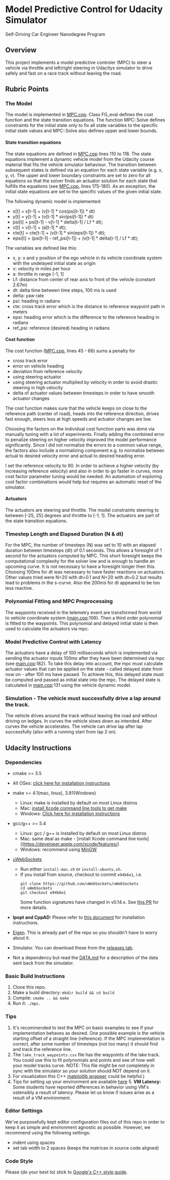 # Model Predictive Control for Udacity Simulator
Self-Driving Car Engineer Nanodegree Program

## Overview
This project implements a model predictive controler (MPC) to steer 
a vehicle via throttle and left/right steering in Udacitys simulator to drive safely and fast on a race
track without leaving the road.

## Rubric Points

### The Model

The model is implemented in [MPC.cpp](src/MPC.cpp). Class FG_eval defines the cost function and the state transition equations.
The function MPC::Solve defines constraints for the initial state only to fix all state variables
to the specific initial state values and MPC::Solve also defines upper and lower bounds.

#### State transition equations
The state equations are defined in [MPC.cpp](src/MPC.cpp) lines 110 to 118. 
The state equations implement a dynamic vehicle model from the Udacity course material
that fits the vehicle simulator behaviour.
The transition between subsequent states is defined via an equation for each state variable (e.g. x, y, v).
The upper and lower boundary constraints are set to zero for all equations so that the
solver finds an actuator solution for each state that fulfills the equations (see [MPC.cpp](src/MPC.cpp), lines 175-180).
As an exception, the initial state equations are set to the specific values of the given initial state.  

The following dynamic model is implemented:
* x[t] = x[t-1] + (v[t-1] * cos(psi[t-1]) * dt)
* y[t] = y[t-1] + (v[t-1] * sin(psi[t-1]) * dt)
* psi[t] = psi[t-1] - v[t-1] * delta[t-1] / Lf * dt);
* v[t] = v[t-1] + (a[t-1] * dt);
* cte[t] = cte[t-1] + (v[t-1] * sin(epsi[t-1]) * dt);
* epsi[t] = (psi[t-1] - ref_psi[t-1]) + (v[t-1] * delta[t-1] / Lf * dt);
      
The variables are defined like this:
* x, y: x and y position of the ego vehicle in its vehicle coordinate system with the undelayed initial state as origin
* v: velocity in miles per hour
* a: throttle in range [-1, 1]
* Lf: distance from center of rear axis to front of the vehicle (constant 2.67m)
* dt: delta time between time steps, 100 ms is used
* delta: yaw rate
* psi: heading in radians
* cte: cross track error which is the distance to reference waypoint path in meters
* epsi: heading error which is the difference to the reference heading in radians
* ref_psi: reference (desired) heading in radians 

#### Cost function
The cost function ([MPC.cpp](src/MPC.cpp), lines 45 - 66) sums a penalty for
* cross track error
* error on vehicle heading
* deviation from reference velocity 
* using steering actuator
* using steering actuator multiplied by velocity in order to avoid drastic steering in high velocity
* delta of actuator values between timesteps in order to have smooth actuator changes

The cost function makes sure that the vehicle keeps on close to the reference 
path (center of road), heads into the reference direction, drives fast enough,
steers less at high speeds and actuator changes are low. 

Choosing the factors on the individual cost function parts was done via manually tuning
with a lot of experiments. Finally adding the combined error to penalize steering on higher velocity
improved the model performance significantly.
Since I did not normalize the errors to a common value range, the factors also include a normalizing 
component e.g. to normalize between actual to desired velocity error and actual to desired heading error. 

I set the reference velocity to 90. In order to achieve a higher velocity (by increasing reference velocity)
and also in order to go faster in curves, more cost factor parameter tuning would be needed.
An automation of exploring cost factor combinations would help but requires an automatic reset of
the simulator. 

#### Actuators
The actuators are steering and throttle. The model constraints steering to between [-25, 25] degrees
and throttle to [-1, 1]. The actuators are part of the state transition equations.

### Timestep Length and Elapsed Duration (N & dt)

For the MPC, the number of timesteps (N) was set to 10 with an elapsed duration between timesteps (dt) of 0.1 seconds.
This allows a foresight of 1 second for the actuators computed by MPC. This short foresight keeps the 
computational complexity for the solver low and is enough to handle an upcoming curve. It is not necessary
to have a foresight longer then this. Choosing 100ms for dt was necessary to have faster reactions on actuators. 
Other values tried were N=20 with dt=0.1 and N=20 with dt=0.2 but results lead to problems in the s-curve.
Also the 200ms for dt appeared to be too less reactive.

### Polynomial Fitting and MPC Preprocessing

The waypoints received in the telemetry event are transformed from world to vehicle coordinate system ([main.cpp](src/main.cpp):106).
Then a third order polynomial is fitted to the waypoints. This polynomial and delayed initial state is then used to 
calculate the actuators via mpc.

### Model Predictive Control with Latency

The actuators have a delay of 100 milliseconds which is implemented via sending the actuator inputs 100ms after
they have been determined via mpc (see [main.cpp](src/main.cpp):182). 
To take this delay into account, the mpc must calculate actuator values that can be applied
on the state - called delayed state from now on - after 100 ms have passed. 
To achieve this, this delayed state must be computed and passed as initial state into the mpc.
The delayed state is calculated in [main.cpp](src/main.cpp):131 using the vehicle dynamic model.  

### Simulation - The vehicle must successfully drive a lap around the track.
The vehicle drives around the track without leaving the road and without driving on ledges.
In curves the vehicle slows down as intended. 
After curves the vehicle accelerates. The vehicle can drive lap after lap successfully 
(also with a running start from lap 2 on).


## Udacity Instructions

### Dependencies

* cmake >= 3.5
 * All OSes: [click here for installation instructions](https://cmake.org/install/)
* make >= 4.1(mac, linux), 3.81(Windows)
  * Linux: make is installed by default on most Linux distros
  * Mac: [install Xcode command line tools to get make](https://developer.apple.com/xcode/features/)
  * Windows: [Click here for installation instructions](http://gnuwin32.sourceforge.net/packages/make.htm)
* gcc/g++ >= 5.4
  * Linux: gcc / g++ is installed by default on most Linux distros
  * Mac: same deal as make - [install Xcode command line tools]((https://developer.apple.com/xcode/features/)
  * Windows: recommend using [MinGW](http://www.mingw.org/)
* [uWebSockets](https://github.com/uWebSockets/uWebSockets)
  * Run either `install-mac.sh` or `install-ubuntu.sh`.
  * If you install from source, checkout to commit `e94b6e1`, i.e.
    ```
    git clone https://github.com/uWebSockets/uWebSockets
    cd uWebSockets
    git checkout e94b6e1
    ```
    Some function signatures have changed in v0.14.x. See [this PR](https://github.com/udacity/CarND-MPC-Project/pull/3) for more details.

* **Ipopt and CppAD:** Please refer to [this document](https://github.com/udacity/CarND-MPC-Project/blob/master/install_Ipopt_CppAD.md) for installation instructions.
* [Eigen](http://eigen.tuxfamily.org/index.php?title=Main_Page). This is already part of the repo so you shouldn't have to worry about it.
* Simulator. You can download these from the [releases tab](https://github.com/udacity/self-driving-car-sim/releases).
* Not a dependency but read the [DATA.md](./DATA.md) for a description of the data sent back from the simulator.


### Basic Build Instructions

1. Clone this repo.
2. Make a build directory: `mkdir build && cd build`
3. Compile: `cmake .. && make`
4. Run it: `./mpc`.

### Tips

1. It's recommended to test the MPC on basic examples to see if your implementation behaves as desired. One possible example
is the vehicle starting offset of a straight line (reference). If the MPC implementation is correct, after some number of timesteps
(not too many) it should find and track the reference line.
2. The `lake_track_waypoints.csv` file has the waypoints of the lake track. You could use this to fit polynomials and points and see of how well your model tracks curve. NOTE: This file might be not completely in sync with the simulator so your solution should NOT depend on it.
3. For visualization this C++ [matplotlib wrapper](https://github.com/lava/matplotlib-cpp) could be helpful.)
4.  Tips for setting up your environment are available [here](https://classroom.udacity.com/nanodegrees/nd013/parts/40f38239-66b6-46ec-ae68-03afd8a601c8/modules/0949fca6-b379-42af-a919-ee50aa304e6a/lessons/f758c44c-5e40-4e01-93b5-1a82aa4e044f/concepts/23d376c7-0195-4276-bdf0-e02f1f3c665d)
    5. **VM Latency:** Some students have reported differences in behavior using VM's ostensibly a result of latency.  Please let us know if issues arise as a result of a VM environment.

### Editor Settings

We've purposefully kept editor configuration files out of this repo in order to
keep it as simple and environment agnostic as possible. However, we recommend
using the following settings:

* indent using spaces
* set tab width to 2 spaces (keeps the matrices in source code aligned)

### Code Style

Please (do your best to) stick to [Google's C++ style guide](https://google.github.io/styleguide/cppguide.html).



